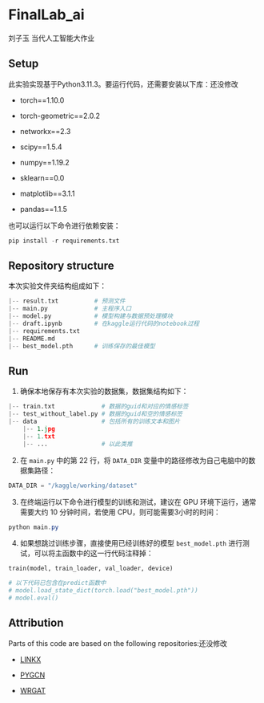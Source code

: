 # FinalLab_ai

刘子玉  当代人工智能大作业

## Setup

此实验实现基于Python3.11.3。要运行代码，还需要安装以下库：还没修改

- torch==1.10.0

- torch-geometric==2.0.2

- networkx==2.3

- scipy==1.5.4

- numpy==1.19.2

- sklearn==0.0

- matplotlib==3.1.1

- pandas==1.1.5

也可以运行以下命令进行依赖安装：

```python
pip install -r requirements.txt
```

## Repository structure
本次实验文件夹结构组成如下：

```python
|-- result.txt    		# 预测文件
|-- main.py  		    # 主程序入口
|-- model.py  		    # 模型构建与数据预处理模块
|-- draft.ipynb			# 在kaggle运行代码的notebook过程
|-- requirements.txt
|-- README.md  
|-- best_model.pth		# 训练保存的最佳模型
```

## Run 
1. 确保本地保存有本次实验的数据集，数据集结构如下：

```python
|-- train.txt    		  # 数据的guid和对应的情感标签
|-- test_without_label.py # 数据的guid和空的情感标签
|-- data   			      # 包括所有的训练文本和图片
    |-- 1.jpg    		
    |-- 1.txt
    |-- ...				  # 以此类推

```

2. 在 `main.py` 中的第 22 行，将 `DATA_DIR` 变量中的路径修改为自己电脑中的数据集路径：

```python
DATA_DIR = "/kaggle/working/dataset"
```

3. 在终端运行以下命令进行模型的训练和测试，建议在 GPU 环境下运行，通常需要大约 10 分钟时间，若使用 CPU，则可能需要3小时的时间：

```powershell
python main.py
```

4. 如果想跳过训练步骤，直接使用已经训练好的模型 `best_model.pth` 进行测试，可以将主函数中的这一行代码注释掉：

```python
train(model, train_loader, val_loader, device)

# 以下代码已包含在predict函数中
# model.load_state_dict(torch.load("best_model.pth"))
# model.eval()
```


## Attribution

Parts of this code are based on the following repositories:还没修改

- [LINKX](https://github.com/CUAI/Non-Homophily-Large-Scale)

- [PYGCN](https://github.com/tkipf/pygcn)

- [WRGAT](https://github.com/susheels/gnns-and-local-assortativity/tree/main/struc_sim)
